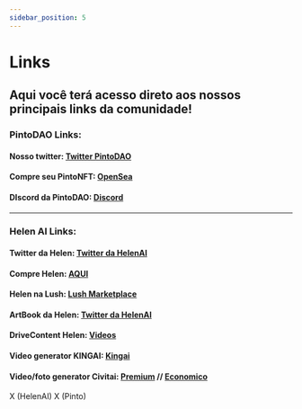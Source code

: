 ```yaml
---
sidebar_position: 5
---
```


# Links
Aqui você terá acesso direto aos nossos principais links da comunidade!
---
### PintoDAO Links:

#### Nosso twitter: [Twitter PintoDAO](https://x.com/PBrasilNFT) 
#### Compre seu PintoNFT: [OpenSea](https://opensea.io/collection/pintudo)
#### DIscord da PintoDAO: [Discord](https://discord.gg/FFFb9PPU)
---
### Helen AI Links: 

#### Twitter da Helen: [Twitter da HelenAI](https://x.com/hrabbitfeet)
#### Compre Helen: [AQUI](https://app.uniswap.org/swap?chain=base&inputCurrency=NATIVE&outputCurrency=0x174f6a1286C0be66C83531368113cBF95FAf17C6)
#### Helen na Lush: [Lush Marketplace](https://exchange.lushai.net/trade/80472625-fc31-406d-bb2e-2aaa3ccfedd1)
#### ArtBook da Helen: [Twitter da HelenAI](https://www.figma.com/design/CDBP8MreDUsIUPC0XPhxHJ/Artbook---Pinto-%26-HelenAI?node-id=0-1)
#### DriveContent Helen: [Videos](https://drive.google.com/drive/folders/13fEE9Zgdm9trrrvWvE4eqa1dABqORnL3)
#### Video generator KINGAI: [Kingai](https://klingai.com/)
#### Video/foto generator Civitai: [Premium](https://civitai.com/models/1182802) // [Economico](https://civitai.com/models/1176589?modelVersionId=1323897) 
X (HelenAI)
X (Pinto)
